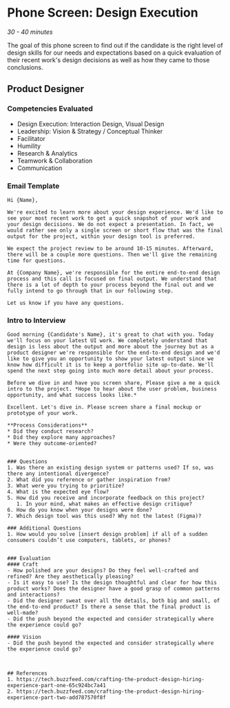 # Phone Screen: Design Execution

*30 - 40 minutes*

The goal of this phone screen to find out if the candidate is the right level of design skills for our needs and expectations based on a quick evaluation of their recent work's design decisions as well as how they came to those conclusions.

## Product Designer

### Competencies Evaluated
- Design Execution: Interaction Design, Visual Design
- Leadership: Vision & Strategy / Conceptual Thinker
- Facilitator
- Humility
- Research & Analytics
- Teamwork & Collaboration
- Communication


### Email Template
```
Hi {Name},

We're excited to learn more about your design experience. We'd like to see your most recent work to get a quick snapshot of your work and your design decisions. We do not expect a presentation. In fact, we would rather see only a single screen or short flow that was the final output for the project, within your design tool is preferred.

We expect the project review to be around 10-15 minutes. Afterward, there will be a couple more questions. Then we'll give the remaining time for questions.

At {Company Name}, we're responsible for the entire end-to-end design process and this call is focused on final output. We understand that there is a lot of depth to your process beyond the final out and we fully intend to go through that in our following step.

Let us know if you have any questions.
```

### Intro to Interview

```
Good morning {Candidate's Name}, it's great to chat with you. Today we'll focus on your latest UI work. We completely understand that design is less about the output and more about the journey but as a product designer we're responsible for the end-to-end design and we'd like to give you an opportunity to show your latest output since we know how difficult it is to keep a portfolio site up-to-date. We'll spend the next step going into much more detail about your process.

Before we dive in and have you screen share, Please give a me a quick intro to the project. *Hope to hear about the user problem, business opportunity, and what success looks like.*

Excellent. Let's dive in. Please screen share a final mockup or prototype of your work.

**Process Considerations**
* Did they conduct research?
* Did they explore many approaches?
* Were they outcome-oriented?


### Questions
1. Was there an existing design system or patterns used? If so, was there any intentional divergence?
2. What did you reference or gather inspiration from?
3. What were you trying to prioritize?
4. What is the expected eye flow? 
5. How did you receive and incorporate feedback on this project? 
   1. In your mind, what makes an effective design critique?
6. How do you know when your designs were done?
7. Which design tool was this used? Why not the latest (Figma)?

### Additional Questions
1. How would you solve [insert design problem] if all of a sudden consumers couldn’t use computers, tablets, or phones?


### Evaluation
#### Craft
- How polished are your designs? Do they feel well-crafted and refined? Are they aesthetically pleasing?
- Is it easy to use? Is the design thoughtful and clear for how this product works? Does the designer have a good grasp of common patterns and interactions?
- Did the designer sweat over all the details, both big and small, of the end-to-end product? Is there a sense that the final product is well-made? 
- Did the push beyond the expected and consider strategically where the experience could go?

#### Vision
- Did the push beyond the expected and consider strategically where the experience could go?



## References
1. https://tech.buzzfeed.com/crafting-the-product-design-hiring-experience-part-one-65c924bc7a41
2. https://tech.buzzfeed.com/crafting-the-product-design-hiring-experience-part-two-add787570f8f